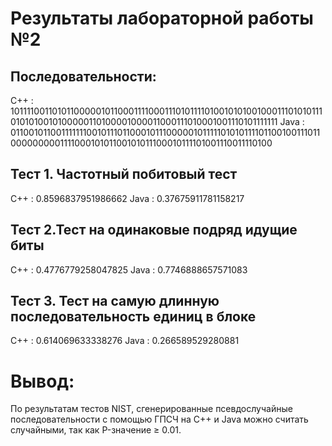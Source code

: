 # Результаты лабораторной работы №2

## Последовательности:
C++ : 10111100110101100000101100011110001110101111010010101001000111010101110101010010100000110100001000011000111010001001110101111111
Java : 01100101100111111100101110110001011100000101111101010111101100100111011000000000111100010101100101011100010111101001110011110100

## Тест 1.  Частотный побитовый тест
C++ : 0.8596837951986662
Java : 0.37675911781158217

## Тест 2.Тест на одинаковые подряд идущие биты
C++ : 0.4776779258047825
Java : 0.7746888657571083

## Тест 3. Тест на самую длинную последовательность единиц в блоке
C++ : 0.614069633338276
Java : 0.266589529280881

# Вывод:
По результатам тестов NIST, сгенерированные псевдослучайные последовательности с помощью ГПСЧ на C++ и Java можно считать случайными, так как P-значение ≥ 0.01.